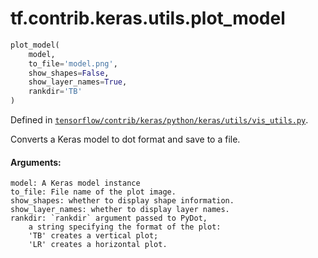<div itemscope itemtype="http://developers.google.com/ReferenceObject">
<meta itemprop="name" content="tf.contrib.keras.utils.plot_model" />
</div>

# tf.contrib.keras.utils.plot_model

``` python
plot_model(
    model,
    to_file='model.png',
    show_shapes=False,
    show_layer_names=True,
    rankdir='TB'
)
```



Defined in [`tensorflow/contrib/keras/python/keras/utils/vis_utils.py`](https://www.tensorflow.org/code/tensorflow/contrib/keras/python/keras/utils/vis_utils.py).

Converts a Keras model to dot format and save to a file.

#### Arguments:

    model: A Keras model instance
    to_file: File name of the plot image.
    show_shapes: whether to display shape information.
    show_layer_names: whether to display layer names.
    rankdir: `rankdir` argument passed to PyDot,
        a string specifying the format of the plot:
        'TB' creates a vertical plot;
        'LR' creates a horizontal plot.